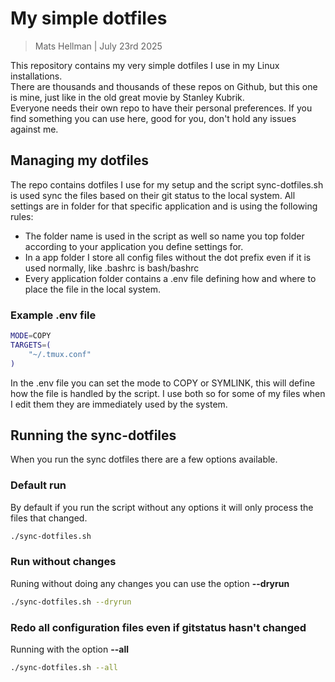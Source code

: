 # My simple dotfiles

> Mats Hellman | July 23rd 2025  

This repository contains my very simple dotfiles I use in my Linux installations.  
There are thousands and thousands of these repos on Github, but this one is mine, just like in the old great movie by Stanley Kubrik.  
Everyone needs their own repo to have their personal preferences. If you find something you can use here, good for you, don't hold any issues against me.  

## Managing my dotfiles

The repo contains dotfiles I use for my setup and the script sync-dotfiles.sh is used sync the files based on their git status to the local system.
All settings are in folder for that specific application and is using the following rules:

- The folder name is used in the script as well so name you top folder according to your application you define settings for.
- In a app folder I store all config files without the dot prefix even if it is used normally, like .bashrc is bash/bashrc
- Every application folder contains a .env file defining how and where to place the file in the local system.

### Example .env file

```bash
MODE=COPY
TARGETS=(
    "~/.tmux.conf"
)
```

In the .env file you can set the mode to COPY or SYMLINK, this will define how the file is handled by the script. I use both so for some of my files when I edit them they are
 immediately used by the system.

## Running the sync-dotfiles

When you run the sync dotfiles there are a few options available.

### Default run

By default if you run the script without any options it will only process the files that changed.

```bash
./sync-dotfiles.sh
```

### Run without changes

Runing without doing any changes you can use the option **--dryrun**

```bash
./sync-dotfiles.sh --dryrun
```

### Redo all configuration files even if gitstatus hasn't changed

Running with the option **--all**

```bash
./sync-dotfiles.sh --all
```
